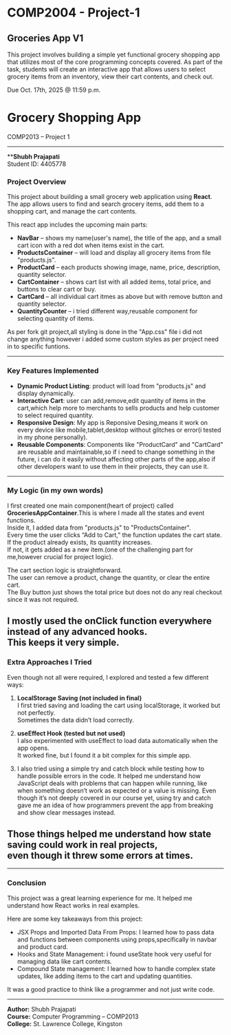 # COMP2004 - Project-1

## Groceries App V1

This project involves building a simple yet functional grocery shopping app that utilizes most of the core programming concepts covered. As part of the task, students will create an interactive app that allows users to select grocery items from an inventory, view their cart contents, and check out.

Due Oct. 17th, 2025 @ 11:59 p.m.

# Grocery Shopping App 
COMP2013 – Project 1

---
****Shubh Prajapati**  
Student ID: 4405778  

### Project Overview
This project about building a small grocery  web application  using **React**.  
The app allows users to find and search grocery items, add them to a shopping cart, and manage the cart contents.

This react  app includes the upcoming main parts:
- **NavBar** – shows my name(user's name), the title of the app, and a small cart icon with a red dot when items exist in the cart.
- **ProductsContainer** – will load and display all grocery items from file "products.js".
- **ProductCard** – each products showing image, name, price, description, quantity selector.
- **CartContainer** – shows cart list with all added items, total price, and buttons to clear cart or buy.
- **CartCard** – all individual cart itmes as above but with remove button and quantity selector.
- **QuantityCounter** – i tried different way,reusable component for selecting quantity of items.

As per fork git project,all styling is done in the "App.css" file i did not change anything however i added some custom styles as per project need in to specific funtions.

---

### Key Features Implemented
- **Dynamic Product Listing**: product will load from "products.js" and display dynamically.
- **Interactive Cart**: user can add,remove,edit quantity of items in the cart,which help more to merchants to sells products and help customer to select required quantity.
- **Responsive Design**: My app is Reponsive Desing,means it work on every device like mobile,tablet,desktop without glitches or error(i tested in my phone personally).
- **Reusable Components**: Components like "ProductCard" and "CartCard" are reusable and maintainable,so if i need to change something in the future, i can do it easily without affecting other parts of the app,also if other developers want to use them in their projects, they can use it.

---

### My Logic (in my own words)
I first created one main component(heart of project) called **GroceriesAppContainer**.This is where I made all the states and event functions.  
Inside it, I added data from "products.js" to "ProductsContainer".  
Every time the user clicks “Add to Cart,” the function updates the cart state.  
If the product already exists, its quantity increases.  
If not, it gets added as a new item.(one of the challenging part for me,however crucial for project logic). 

The cart section logic is straightforward.  
The user can remove a product, change the quantity, or clear the entire cart.  
The Buy button just shows the total price but does not do any real checkout since it was not required.

I mostly used the **onClick** function everywhere instead of any advanced hooks.  
This keeps it very simple.  
---

### Extra Approaches I Tried 
Even though not all were required, I explored and tested a few different ways:
1. **LocalStorage Saving (not included in final)**  
   I first tried saving and loading the cart using localStorage, it worked but not perfectly.  
   Sometimes the data didn’t load correctly. 
2. **useEffect Hook (tested but not used)**  
   I also experimented with useEffect to load data automatically when the app opens.  
   It worked fine, but I found it a bit complex for this simple app. 

3. I also tried using a simple try and catch block while testing how to handle possible errors in the code.
It helped me understand how JavaScript deals with problems that can happen while running,
like when something doesn’t work as expected or a value is missing.
Even though it’s not deeply covered in our course yet,
using try and catch gave me an idea of how programmers prevent the app from breaking and show clear messages instead.

Those things helped me understand how state saving could work in real projects,  
even though it threw some errors at times.
---

---

### Conclusion
This project was a great learning experience for me. It helped me understand how React works in real examples.

Here are some key takeaways from this project:
- JSX Props and Imported Data From Props: I learned how to pass data and functions between components using props,specifically in navbar and product card.
- Hooks and State Management: i found useState hook very useful for managing  data like cart contents. 
- Compound State management: I learned how to handle complex state updates, like adding items to the cart and updating quantities.


It was a good practice to think like a programmer and not just write code.

---

**Author:** Shubh Prajapati  
**Course:** Computer Programming – COMP2013  
**College:** St. Lawrence College, Kingston  




